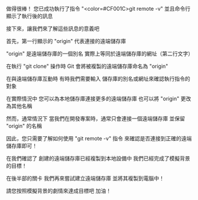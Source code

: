 做得很棒！
您已成功執行了指令 "<color=#CF001C>git remote -v</color>"
並且命令行顯示了執行後的訊息

接下來，讓我們來了解這些訊息的意義吧

首先，第一行顯示的 "origin"
代表連接的遠端儲存庫

"origin" 是遠端儲存庫的一個別名
實際上等同於遠端儲存庫的網址（第二行文字）

在執行 "git clone" 操作時
Git 會將被複製的遠端儲存庫命名為 "origin"

在與遠端儲存庫互動時
有時我們需要輸入
儲存庫的別名或網址來確認執行指令的對象

在實際情況中
您可以為本地儲存庫連接更多的遠端儲存庫
也可以將 "origin" 更改為其他名稱

然而，通常情況下
當我們在開發專案時，通常只會連接一個遠端儲存庫
並保留 "origin" 的名稱

因此，您只需要了解如何使用 "git remote -v" 指令
來確認是否連接到正確的遠端儲存庫即可！

在我們確認了
創建的遠端儲存庫已經複製到本地設備中
我們已經完成了模擬背景的目標！

在後半部的關卡
我們再來嘗試建立遠端儲存庫
並將其複製到電腦中！

請您按照模擬背景的劇情來達成目標吧
加油！